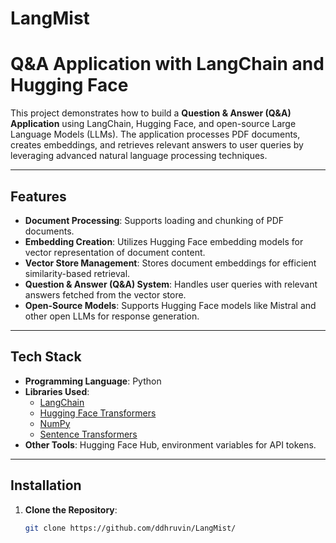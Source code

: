 # LangMist
# Q&A Application with LangChain and Hugging Face  

This project demonstrates how to build a **Question & Answer (Q&A) Application** using LangChain, Hugging Face, and open-source Large Language Models (LLMs). The application processes PDF documents, creates embeddings, and retrieves relevant answers to user queries by leveraging advanced natural language processing techniques.

---

## Features  
- **Document Processing**: Supports loading and chunking of PDF documents.  
- **Embedding Creation**: Utilizes Hugging Face embedding models for vector representation of document content.  
- **Vector Store Management**: Stores document embeddings for efficient similarity-based retrieval.  
- **Question & Answer (Q&A) System**: Handles user queries with relevant answers fetched from the vector store.  
- **Open-Source Models**: Supports Hugging Face models like Mistral and other open LLMs for response generation.

---

## Tech Stack  
- **Programming Language**: Python  
- **Libraries Used**:  
  - [LangChain](https://github.com/hwchase17/langchain)  
  - [Hugging Face Transformers](https://huggingface.co/)  
  - [NumPy](https://numpy.org/)  
  - [Sentence Transformers](https://www.sbert.net/)  
- **Other Tools**: Hugging Face Hub, environment variables for API tokens.  

---

## Installation  

1. **Clone the Repository**:  
   ```bash
   git clone https://github.com/ddhruvin/LangMist/
  
